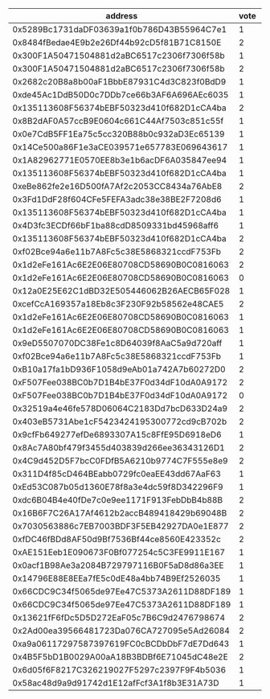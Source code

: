 address|vote|timestamp|signature
---|---|---|---
0x5289Bc1731daDF03639a1f0b786D43B55964C7e1|1|1598365498|0x0103adea8e75dadf72d8628a1fc16182b0af955d55bc9db80a3c2b5bebb48b6507d70748315d5d1b7c786fee6a449227daf40c3e8d5a29b21aa338dd52de128d1c
0x8484fBedae4E9b2e26Df44b92cD5f81B71C8150E|2|1598365571|0x38901f8453e2ad7054cc95e20bdfb147f55805089cff722591d8bb73ad7a430a250edc9e5a13f1b7151959f7f0655f1e917e39c5eb0bca9fa9ea53ea2696efcd1c
0x300F1A50471504881d2aBC6517c2306f7306f58b|1|1598365573|0x6598ac498c59ac861c2ff84764d28ab57c893d01918ee705f4feda0c31bcc318590b0e5bd5fc0db0e826278549bd3de85c176d4bf7fd552fa9cc3d48c3ed06c11c
0x300F1A50471504881d2aBC6517c2306f7306f58b|2|1598365723|0x045efee09b3a27b3e560218a831c635cbf35b32010cda6fde1275d4dc7aa2783147d3d0846a15b9c9a13137c2fe1f1c579709178ae78a6457492687d8ca4f7ca1c
0x2682c20B8a8b00aF1BbbE87931C4d3C823f0BdD9|1|1598365902|0x79b55d27fd2f81bebcf7472d2fe974642f76785496eccb517106ca46f7f9618b709df865eeaa6d47559449ec5c35605ffb043addecddac6438653aad7936a45c1b
0xde45Ac1DdB50D0c7DDb7ce66b3AF6A696AEc6035|1|1598365991|0xd4e51873656a96586a6402f805314013530f8983d18e2483cb2431c55cd0f96e6ade264c4a8b64319078afd4e836e3b5ebc3e89578f06a15d400aad93f9337fb1c
0x135113608F56374bEBF50323d410f682D1cCA4ba|2|1598366049|0x4a3a023ee3473705a7d730420434f6c727bb3d286e9cd413b26b4ccfa5040b4b7ce7bf663c6de4f56d86b7c787edea9e2ab75cf3e30f38ae2c511cc4dbd87f141b
0x8B2dAF0A57ccB9E0604c661C44Af7503c851c55f|1|1598366059|0xe4d7751a5dd4a70db398bc99f620957cbfcf465c7293f4cc9ac02ea98f25ab0029732e42b3c576cb527e0eee7a9fee257190397907da62ca4012463030d0c3281b
0x0e7CdB5FF1Ea75c5cc320B88b0c932aD3Ec65139|1|1598366228|0x8d54bbdf6111a1482c02eaf01882acc595b22ce5135e96b8049f605d067b8d3c401e4b9a14267b5b9a078fdd3ae230bde954261e08e9c7e1495ca9a4ee6c02581b
0x14Ce500a86F1e3aCE039571e657783E069643617|1|1598366271|0x4c84e4d3087ce06560fd5e850963149227751b2dbb5cdf2ef9fd9b4e1c4c29a11f703fb19b56d7ef3ecfdf466cd62215f2365ae7a6b92b7f465860ac1325f5f51c
0x1A82962771E0570EE8b3e1b6acDF6A035847ee94|1|1598366324|0xfe6e1f8ad9fe43448108f7ac951bf5011f8208eeaa0ed3ef8322d97d31237e5b69b49026bb0286cf44ade60a87bb2a54fa5dc4befc570e09fb44e3b3314deb1c1b
0x135113608F56374bEBF50323d410f682D1cCA4ba|1|1598366335|0xbb8fe73a2abc002f23a0401299fed624ea78191c78130066d5c2352ac9d8f97049abee445e936f2ab76d902ea5e1759cf80d9cd77d71eb4aa6ea374cb1577a2c1b
0xeBe862fe2e16D500fA7Af2c2053CC8434a76AbE8|2|1598366449|0xeda835d4c115386f97fe9e45fd1bcb7b24ccaaea138f9b7f06ffe0d54704809036be9db27b32218b954eb062cdd5bf1616d380eabae7ca50502560ed7e7bd0f51c
0x3Fd1DdF28f604CFe5FEFA3adc38e38BE2F7208d6|1|1598366557|0xcbeeef4694bd9f395b78fc4de65f539db773fab16d3a56b80b7eac690f9d0f0f373e9c825be32634626c6ebf74a1e45ad99f1d33369bfc3194cdd4221b4a06041b
0x135113608F56374bEBF50323d410f682D1cCA4ba|1|1598366602|0xe3431da01f975e0d73528567007876eafa1b2d3391be4ac6fe97122eb46f7b6350e6455c7873837cfcd36872cb070cf9a988c720f7e0a52e4a3017e9ed31d74e1c
0x4D3fc3ECDf66bF1ba88cdD8509331bd45968aff6|1|1598366701|0x6bd498ce46ae658009b935ae630272dd75d98da81216fd29f0fd1b14627d841c16e85a58dd0922ef6dc9ccee252dcb78642c4f45b45765d3fd35ffbffc10b3301b
0x135113608F56374bEBF50323d410f682D1cCA4ba|2|1598367340|0x48fd2def0fabdf2337d0910712115acc55d03dcd4f477b1b335a9c6763f1cd0229601eb9588505ac703580f8f52cb16878eec02152283d4ec3e49d37128b87ff1c
0xf02Bce94a6e11b7A8Fc5c38E5868321ccdF753Fb|2|1598367515|0x0469704375d345a72ed92d9cba23a5328e532be075f43fdf4c2056a5a9af1b3210cbb999d26491c61a7c755b05d6bf536500fd0f768b6d1c04c8b6d1b2bb971e1b
0x1d2eFe161Ac6E2E06E80708CD58690B0C0816063|2|1598367971|0xc0638b5680b5578cde16cb53abf4b5ffb3fbea7de81fc2b71a5f623fdb6c6bf8177d37a9c76c499f75643539ad20f01a62fa1280fb8eaeb9fb105b7d77b5b02e1b
0x1d2eFe161Ac6E2E06E80708CD58690B0C0816063|0|1598368543|0xec81176a5e8b5e7b5ce4658dc8d9f20c8a53dcbc5aa51c77f1d22fe1bc9eb51336ef2a5f0554b2206eb22e54a30b76be64f651f869352389faf73ea57cc9f2ee1b
0x12a0E25E62C1dBD32E505446062B26AECB65F028|1|1598368777|0x7152162d279f7de5155168c931ff54dfcc534ccad5a10bad219ca6faa5320c78266690082ee0de80b7e67a101846d0f19f084d63f1fb56dd97fde8394c69e3431c
0xcefCcA169357a18Eb8c3F230F92b58562e48CAE5|2|1598369471|0x53f7837c3d751152df47a6a9594bd28df13f8a42ceba2be020097136453c6be179bf4b91ed11b15c00ec0b72fe4a34911cec310a56a316d23ea71eae3616175a1c
0x1d2eFe161Ac6E2E06E80708CD58690B0C0816063|1|1598369478|0x91a9b7191f5de125153fdaa4e804a0014331c9ca00df49ce8b475c4b8e72b9837692ae942bec2539d205133160731d8b6d2331b171c8108f1e9da4b3291fbb391b
0x1d2eFe161Ac6E2E06E80708CD58690B0C0816063|1|1598370444|0xd52d4b7ac5d74227d6db8d6598e11204189bdca455630a51f108322e54254457136aeb8d19b47323f327755fb8ac19858e8479899b12f2c7bca0d7936f0425771b
0x9eD5507070DC38Fe1c8D64039f8AaC5a9d720aff|1|1598370529|0xcbdb748e1fadbbc96223d12f50d6e3ca213358e4c33c4da524f74c217e3102fe3ba5527f032da7178d11350290e8a21a4ee48ae16fe03928514bf98c73d290ee1c
0xf02Bce94a6e11b7A8Fc5c38E5868321ccdF753Fb|1|1598370840|0x554d14c232b1fbdc37da231b0616ea9d5d7efa3be461129e0b48f8be4a99b101482713e517f1b45c6d603507cf868f5001202f00cdb552425e4c21311ef580f21c
0xB10a17fa1bD936F1058d9eAb01a742A7b60272D0|2|1598370992|0xdd1af0f195017b885f687cf45fcbd6aefc8e8cd96a1011e5ed628b0fddd0472c4adb9843bac77265893f20e1fe85919b51f297293bc236485b59d8440350d65d1b
0xF507Fee038BC0b7D1B4bE37F0d34dF10dA0A9172|2|1598371125|0xac587041f0af8f15e2aae7287a7dc9742410587d15a5fcf6f1fd033e5cd1124962ef908888358fc98524b44d7cf927bc08a92595383e9f51d235e7d6eac85a5d1c
0xF507Fee038BC0b7D1B4bE37F0d34dF10dA0A9172|0|1598371465|0xa0fb0a2a902079328fb9da748a43a09944378011f0cae3139ad4535ee6982a6059a4cabc5a4efafacd8e788825e531385196397b4f8b81bc0319b9a2737e3fb21b
0x32519a4e46fe578D06064C2183Dd7bcD633D24a9|2|1598371556|0x8675696e1cf1eda33c9428602616e3d3d7d342d8d0c4cc4d7e07945292a3104b04bf63ccf15018e435aceb49a3a72ee83dc4cb6f204708b95b93f0c8124e55281b
0x403eB5731Abe1cF5423424195300772cd9cB702b|2|1598371751|0x1d20eb783eddb2cda127e14c351feee85d6f9d9456a5cdda43cf14276c3882a00dc18a1085459c410137064cf576d36581c0a1fe814b785fd7dbcd1216d3f07f1b
0x9cfFb649277efDe6893307A15c8FfE95D6918eD6|1|1598371928|0x4721ccfa6f534da3b2e87219d5b1d764593c46abf6161ca273cd79e09f96e122615449b13cfd02aa624c86948231bfd5d912d84c5387f2e0a472a83f55109c011c
0x8Ac7A80bf479f3455d403839d266ee36343126D1|2|1598372182|0x9838983e95daf5d3cb8c61e2082091008d92dcd384c783fcda990e74c69305a13ab3b192a85e960a03f3857e41b0202f3a83b96e33ce76480302c2932f505e4d1c
0x4C9d452D5F7bcC0FDfB5A6210b9774C7F555e8e9|2|1598372255|0x403b5114cb50ef4f48f043733f01c616bf7fc1a72369becd7e2398963db7d2612fe0ae12a829f73c2fb2523588c8abe0ff9ff4404d6d00c9b6fde9e7f58397a21b
0x311D4f85cD464BEabb0729fc0eaEE43dd67AaF63|1|1598372458|0xb8c2ee322247f55458c64c42409373a2431012ac12a9be9ea929512a59acc1351c2eec5d241d970df59e1676a54d8f462defca1da8f084b3233fa57d69066cca1b
0xEd53C087b05d1360E78f8a3e4dc59f8D342296F9|1|1598372910|0x01ae7eff0d8c7a02ad6b4ae494384872c103dd7ebec5243c928b99d219a3a87d394a997fc2fd727231400da4d32dc822b383f03f0446693ee738b3a844ca2a231b
0xdc6B04B4e40fDe7c0e9ee1171F913FebDbB4b88B|2|1598374496|0xb6382e6e523cc40105382644208ba81806f16c853e2b585930949200fa6b0f8443a5559db1433340aeb58be847876064895c7cbb34f719830636f5496d5c8d3d1c
0x16B6F7C26A17Af4612b2accB489418429b69048B|2|1598375206|0xb82d1b3752065646fa86882bd09c5e0e624a06c1c4b5dead149b3d7f3a55be3d396e8880cc6093321fe1b526bfa58e85aab3c1b1a45e24450bc076606c3e0e7d1b
0x7030563886c7EB7003BDF3F5EB42927DA0e1E877|2|1598380197|0xb3c1efb4d8d68f8c6f01e9d3c13f1db57087a954a5d464e65c0201c7eba72e3c086404a4afe25345abc0a218c72ace87adcbd9e972cf06b10dec35fea4163d231b
0xfDC46fBDd8AF50d9Bf7536Bf44ce8560E423352c|2|1598380258|0xa89880572988f76b1d020345ca2d42f368eb76d6c33bc708e3626c774a9811ac095a75485f19339710b17577cc929a5ec133ea0dba520619307d0305174d525e1b
0xAE151Eeb1E090673F0Bf077254c5C3FE9911E167|1|1598409475|0x6ed82729d6fb76bef5c2730e0f4f5a59aa4bdf4503399ef5fa60fe03d18d52a56f0af8b66c4579e310e36279a832efbdc970f9f71a70cb11652dbaee7ddff3a81c
0x0acf1B98Ae3a2084B729797116B0F5aD8d86a3EE|1|1598414663|0x1dbc9796d6d5f9dee62c81ce9e9d5196a2934d6fd78647037bdc0ae64c8d09016d43f313c9e8f5528e25873b3b4345e1f35d0340b577f7abf15f88a8f27cd2771c
0x14796E88E8EEa7fE5c0dE48a4bb74B9Ef2526035|1|1598418669|0x49ca19e8ca8fc3a21aac32ed27f2130398cd071fe897a08300273c92618a69a9602c1849d9fb9d942850a632f6f7fd1a08088760fdc3f8c90efbd7a77e7d18191c
0x66CDC9C34f5065de97Ee47C5373A2611D88DF189|1|1598420237|0xce9e060a63f6cf359f927cd68debf87b3bbe2837a5a5b7af17725290e2cd542646ad8770818029871abd2afa4ba2bbe7a7c95f634b9096440fd3df9a9f8620441b
0x66CDC9C34f5065de97Ee47C5373A2611D88DF189|1|1598420395|0xcac833542427f94589ea6a9f5f58578bfc6f39418f7262151f0d504f09df71801a278ee70927262f055476c56f20c306abc57475acf902ae1f02c40245d1d6571c
0x13621fF6fDc5D5D272EaF05c7B6C9d2476798674|2|1598422342|0x7a353c78619687383736f5ab838a51a671eed7a27186f6ec55508014525391802268fc836c459a8b91313daabfa077acf0e5c942716f60137c9aff4e6b1c8ff61b
0x2Ad00ea39566481723Da076CA727095e5Ad26084|2|1598423993|0x4ad138b140255d18317191c46c92124484046eb28a8d5d2b960db1dc298347d027a2f7244343303aca4f326c3c68eb1845fd1c521c32410636e2bd52dd3e7a9e1c
0xa9a06117297587397619FC0cBCDbDbF7dE7Dd643|1|1598424478|0x6406aa6f0d0bfd6ea60624b16d21676e196d2e27f997e213d8640f80dc015b9c23976cc181227537b67295324a46a2e42638c235410728feb1d031231e5b4df31b
0x4B5F5bD1B0029A00aA18B3BDBf6E71045dC48e2E|2|1598426329|0x9a048a92c3a9e8e92893bf41efaad24eb540a1a389568096805ab485b874f1d51212a9928f3b4f3fe7db0b9807f920377466add4945524f14990f7b32d79bc671b
0x6d05f6F8217C326219027F5297c2397F9F4b5036|1|1598426456|0xea289abe3c84e7617a9330f101eafda3c9e2c97d7cb9666805f039b358293eb543cee0b6ac9fc060d81332f425f8e57b09a2e52fe3fc80d2c4aa7437bfdbd4031c
0x58ac48d9a9d91742d1E12afFcf3A1f8b3E31A73D|1|1598434608|0x5953c3f3b190b3a464584a58a60b77cf4e8dc4f6d1c5dba0a5396039f98a13b6574148c53d701ffcb99033b8abe3466be6fc4f5d932594b4abcf19052e4842a11c